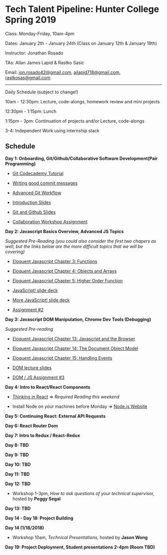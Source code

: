 # Tech Talent Pipeline: Hunter College Spring 2019

Class: Monday-Friday, 10am-4pm

Dates: January 2th - January 24th (Class on January 12th & January 19th)

Instructor: Jonathan Rosado

TAs: Allan James Lapid & Rastko Sasic

Email: jon.rosado42@gmail.com, ajlapid718@gmail.com, rastkosas@gmail.com

---

Daily Schedule (subject to change!)

10am - 12:30pm: Lecture, code-alongs, homework review and mini projects

12:30pm - 1:15pm: Lunch

1:15pm - 3pm: Continuation of projects and/or Lecture, code-alongs

3-4: Independent Work using internship stack

## Schedule

**Day 1: Onboarding, Git/Github/Collaborative Software Development(Pair Programming)**

- [Git Codecademy Tutorial](https://www.codecademy.com/learn/learn-git)

- [Writing good commit messages](https://medium.com/compass-true-north/writing-good-commit-messages-fc33af9d6321)

- [Advanced Git Workflow](https://www.atlassian.com/git/tutorials/comparing-workflows)

- [Introduction Slides](https://drive.google.com/file/d/1SkMvmSwW7QXIPzGCCCt7-KmMkw96jnls/view?usp=sharing)

- [Git and Github Slides](https://drive.google.com/file/d/1L_XvhD7U_n3Fttp8Q_v-M8B6v3IlTjv4/view?usp=sharing)

- [Collaboration Workshop Assignment](https://docs.google.com/document/d/1K94PRD-EN19PtFY7T7ao0JZ0cyKkAlMEjMZ8_VyfTNk/edit?usp=sharing)

**Day 2: Javascript Basics Overview, Advanced JS Topics**

 _Suggested Pre-Reading (you could also consider the first two chapers as well, but the links below are the more difficult topics that we will be covering)_ 

- [Eloquent Javascript Chapter 3: Functions](http://eloquentjavascript.net/03_functions.html)

- [Eloquent Javascript Chapter 4: Objects and Arrays](http://eloquentjavascript.net/04_data.html)

- [Eloquent Javascript Chapter 5: Higher Order Function](http://eloquentjavascript.net/05_higher_order.html)

- [JavaScript! slide deck](https://drive.google.com/file/d/1JL2pjlW0np5sxY8uKLQdU_W8vd3PPXdM/view?usp=sharing)

- [More JavaScript! slide deck](https://drive.google.com/file/d/1RAYPYLNmtDRqLy1bBFuDxpqsiOnYOpRg/view?usp=sharing)

- [Assignment #2](https://docs.google.com/document/d/1EezLzZk3OmCEF6GICIngtiU1NggznZtyYA4bsqjg5fo/edit#heading=h.oooip3m3scyd)

**Day 3: Javascript DOM Manipulation, Chrome Dev Tools (Debugging)**

_Suggested Pre-reading_

- [Eloquent Javascript Chapter 13: Javascript and the Browser](http://eloquentjavascript.net/13_browser.html)

- [Eloquent Javascript Chapter 14: The Document Object Model](http://eloquentjavascript.net/14_dom.html)

- [Eloquent Javascript Chapter 15: Handling Events](http://eloquentjavascript.net/15_event.html)

- [DOM lecture slides](https://drive.google.com/file/d/14MVz8KCMbsi46oKaegnnYDVasrXy2NGT/view?usp=sharing)

- [DOM / JS Assignment #3](https://drive.google.com/drive/u/0/my-drive)

**Day 4: Intro to React/React Components**

- [Thinking in React](https://reactjs.org/docs/thinking-in-react.html) => _Required Reading this weekend_

- Install Node on your machines before Monday => [Node.js Website](https://nodejs.org/en/download/)

**Day 5: Continuing React: External API Requests**

**Day 6: React Router Dom**

**Day 7: Intro to Redux / React-Redux**

**Day 8: TBD**

**Day 9: TBD**

**Day 10: TBD**

**Day 11: TBD**

**Day 12: TBD**

- Workshop 1-3pm, _How to ask questions of your technical supervisor,_ hosted by __Peggy Segal__

**Day 13: TBD**

**Day 14 - Day 18: Project Building**

**Day 14 (1/18/2018)**

- Workshop 10am, _Technical Presentations,_ hosted by __Jason Wong__

**Day 19: Project Deployment, Student presentations 2-4pm (Room TBD)**
